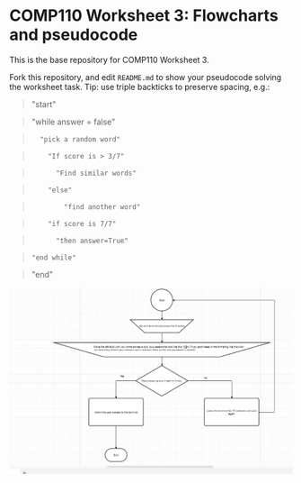 COMP110 Worksheet 3: Flowcharts and pseudocode
==============================================

This is the base repository for COMP110 Worksheet 3.

Fork this repository, and edit `README.md` to show your pseudocode solving the
worksheet task. Tip: use triple backticks to preserve spacing, e.g.:

>"start"

>   "while answer = false"

>       "pick a random word"

>         "If score is > 3/7"

>           "Find similar words"

>         "else"

>             "find another word"

>         "if score is 7/7"

>           "then answer=True"

>     "end while"

>   "end"

![alt text]( flowchart.JPG
"flowchart")

~~~~~~~~~~~~~~~~~~~~~~~~~~~~~~~~~~~~~~~~~~~~~~~~~~~~~~~~~~~~~~~~~~~~~~~~~~~~~~~~

~~~~~~~~~~~~~~~~~~~~~~~~~~~~~~~~~~~~~~~~~~~~~~~~~~~~~~~~~~~~~~~~~~~~~~~~~~~~~~~~
